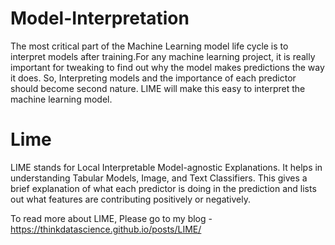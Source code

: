 # Model-Interpretation

The most critical part of the Machine Learning model life cycle is to interpret models after training.For any machine learning project, it is really important for tweaking to find out why the model makes predictions the way it does. So, Interpreting models and the importance of each predictor should become second nature. LIME will make this easy to interpret the machine learning model.

# Lime

LIME stands for Local Interpretable Model-agnostic Explanations. It helps in understanding Tabular Models, Image, and Text Classifiers. This gives a brief explanation of what each predictor is doing in the prediction and lists out what features are contributing positively or negatively.

To read more about LIME, Please go to my blog - https://thinkdatascience.github.io/posts/LIME/
